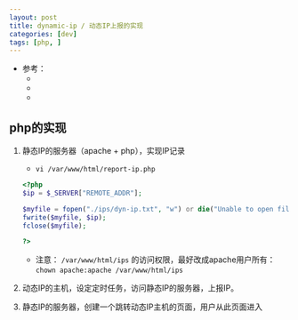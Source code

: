 ```yaml
---
layout: post
title: dynamic-ip / 动态IP上报的实现
categories: [dev]
tags: [php, ]
---
```


* 参考： 
    * []()
    * []()
    * []()



## php的实现

1. 静态IP的服务器（apache + php），实现IP记录

    * `vi /var/www/html/report-ip.php`

    ~~~php
    <?php
    $ip = $_SERVER["REMOTE_ADDR"];

    $myfile = fopen("./ips/dyn-ip.txt", "w") or die("Unable to open file!");
    fwrite($myfile, $ip);
    fclose($myfile);

    ?>
    ~~~
    
    * 注意： `/var/www/html/ips` 的访问权限，最好改成apache用户所有： `chown apache:apache /var/www/html/ips`

1. 动态IP的主机，设定定时任务，访问静态IP的服务器，上报IP。

1. 静态IP的服务器，创建一个跳转动态IP主机的页面，用户从此页面进入



























